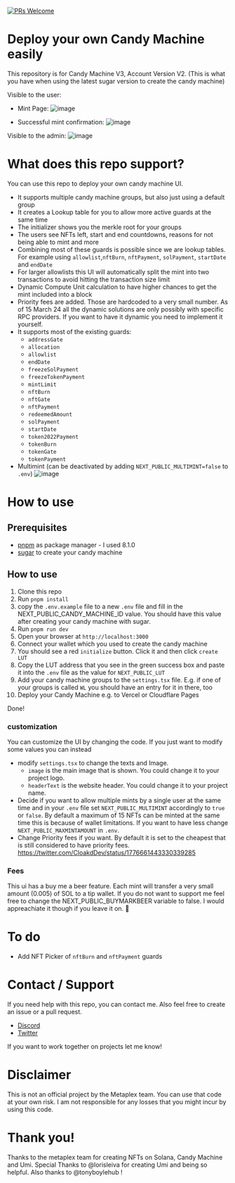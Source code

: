 [![PRs Welcome](https://img.shields.io/badge/PRs-welcome-brightgreen.svg?style=flat-square)](https://makeapullrequest.com)

# Deploy your own Candy Machine easily
This repository is for Candy Machine V3, Account Version V2. (This is what you have when using the latest sugar version to create the candy machine)

Visible to the user:

- Mint Page:
![image](https://github.com/MarkSackerberg/umi-cmv3-ui-inofficial/assets/93528482/0ac70bda-5eee-4f6a-8035-ccf127fffc80)

- Successful mint confirmation:
![image](https://github.com/MarkSackerberg/umi-cmv3-ui-inofficial/assets/93528482/7e671345-914a-4d22-bf9f-763006a66560) 

Visible to the admin:
![image](https://github.com/MarkSackerberg/umi-cmv3-ui-inofficial/assets/93528482/560f29bd-3d25-411a-b099-9609820ca223)

# What does this repo support?
You can use this repo to deploy your own candy machine UI. 
- It supports multiple candy machine groups, but also just using a default group
- It creates a Lookup table for you to allow more active guards at the same time
- The initializer shows you the merkle root for your groups
- The users see NFTs left, start and end countdowns, reasons for not being able to mint and more
- Combining most of these guards is possible since we are lookup tables. For example using `allowlist`,`nftBurn`, `nftPayment`, `solPayment`, `startDate` and `endDate`
- For larger allowlists this UI will automatically split the mint into two transactions to avoid hitting the transaction size limit
- Dynamic Compute Unit calculation to have higher chances to get the mint included into a block
- Priority fees are added. Those are hardcoded to a very small number. As of 15 March 24 all the dynamic solutions are only possibly with specific RPC providers. If you want to have it dynamic you need to implement it yourself.
- It supports most of the existing guards:
  - `addressGate`
  - `allocation`
  - `allowlist`
  - `endDate`
  - `freezeSolPayment`
  - `freezeTokenPayment`
  - `mintLimit`
  - `nftBurn`
  - `nftGate`
  - `nftPayment`
  - `redeemedAmount`
  - `solPayment`
  - `startDate`
  - `token2022Payment`
  - `tokenBurn`
  - `tokenGate`
  - `tokenPayment`
- Multimint (can be deactivated by adding `NEXT_PUBLIC_MULTIMINT=false` to `.env`)
![image](https://github.com/MarkSackerberg/umi-cmv3-ui-inofficial/assets/93528482/0deada11-73c5-4b81-967d-6313b78739a5)

# How to use
## Prerequisites
- [pnpm](https://pnpm.io/installation) as package manager - I used 8.1.0
- [sugar](https://docs.metaplex.com/developer-tools/sugar/guides/sugar-for-cmv3) to create your candy machine

## How to use
1. Clone this repo
2. Run `pnpm install`
3. copy the `.env.example` file to a new `.env` file and fill in the NEXT_PUBLIC_CANDY_MACHINE_ID value. You should have this value after creating your candy machine with sugar. 
3. Run `pnpm run dev`
4. Open your browser at `http://localhost:3000`
5. Connect your wallet which you used to create the candy machine
6. You should see a red `initialize` button. Click it and then click `create LUT`
7. Copy the LUT address that you see in the green success box and paste it into the `.env` file as the value for `NEXT_PUBLIC_LUT`
8. Add your candy machine groups to the `settings.tsx` file.  E.g. if one of your groups is called `WL` you should have an entry for it in there, too
9. Deploy your Candy Machine e.g. to Vercel or Cloudflare Pages

Done!

### customization
You can customize the UI by changing the code. If you just want to modify some values you can instead
- modify `settings.tsx` to change the texts and Image. 
  - `image` is the main image that is shown. You could change it to your project logo.
  - `headerText` is the website header. You could change it to your project name.
- Decide if you want to allow multiple mints by a single user at the same time and in your `.env` file set `NEXT_PUBLIC_MULTIMINT` accordingly to `true` or `false`. By default a maximum of 15 NFTs can be minted at the same time this is because of wallet limitations. If you want to have less change `NEXT_PUBLIC_MAXMINTAMOUNT` in `.env`.
- Change Priority fees if you want. By default it is set to the cheapest that is still considered to have priority fees. https://twitter.com/CloakdDev/status/1776661443330339285

### Fees
This ui has a buy me a beer feature. Each mint will transfer a very small amount (0.005) of SOL to a tip wallet. If you do not want to support me feel free to change the NEXT_PUBLIC_BUYMARKBEER variable to false. I would appreachiate it though if you leave it on. 🍻

# To do
- Add NFT Picker of `nftBurn` and `nftPayment` guards

# Contact / Support
If you need help with this repo, you can contact me. Also feel free to create an issue or a pull request.
- [Discord](https://discordapp.com/users/marksackerberg)
- [Twitter](https://twitter.com/MarkSackerberg)

If you want to work together on projects let me know!

# Disclaimer
This is not an official project by the Metaplex team. You can use that code at your own risk. I am not responsible for any losses that you might incur by using this code.

# Thank you!
Thanks to the metaplex team for creating NFTs on Solana, Candy Machine and Umi. Special Thanks to @lorisleiva for creating Umi and being so helpful. Also thanks to @tonyboylehub !
